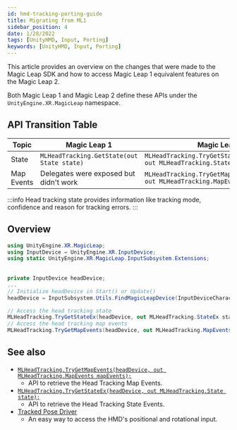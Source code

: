 ```yaml
---
id: hmd-tracking-porting-guide
title: Migrating from ML1
sidebar_position: 4
date: 1/28/2022
tags: [UnityHMD, Input, Porting]
keywords: [UnityHMD, Input, Porting]
---
```


This article provides an overview on the changes that were made to the Magic Leap SDK and how to access Magic Leap 1 equivalent features on the Magic Leap 2.

Both Magic Leap 1 and Magic Leap 2 define these APIs under the `UnityEngine.XR.MagicLeap` namespace.

## API Transition Table

|Topic | Magic Leap 1 | Magic Leap 2|
|---------------| --------------  | --------------|
|State |`MLHeadTracking.GetState(out State state)`|`MLHeadTracking.TryGetStateEx(headDevice, out MLHeadTracking.State state);`|
|Map Events |Delegates were exposed but didn't work|`MLHeadTracking.TryGetMapEvents(headDevice, out MLHeadTracking.MapEvents mapEvents);`|

:::info
Head tracking state provides information like tracking mode, confidence and reason for tracking errors.
:::

## Overview

```csharp
using UnityEngine.XR.MagicLeap;
using InputDevice = UnityEngine.XR.InputDevice;
using static UnityEngine.XR.MagicLeap.InputSubsystem.Extensions;
 
 
private InputDevice headDevice;
...
// Initialize headDevice in Start() or Update()
headDevice = InputSubsystem.Utils.FindMagicLeapDevice(InputDeviceCharacteristics.HeadMounted | InputDeviceCharacteristics.TrackedDevice);

// Access the head tracking state
MLHeadTracking.TryGetStateEx(headDevice, out MLHeadTracking.StateEx state);
// Access the head tracking map events
MLHeadTracking.TryGetMapEvents(headDevice, out MLHeadTracking.MapEvents mapEvents);
```

## See also

- [`MLHeadTracking.TryGetMapEvents(headDevice, out MLHeadTracking.MapEvents mapEvents);`](/versioned_docs/version-31-Aug-2023/unity-api/api/UnityEngine.XR.MagicLeap/InputSubsystem/Extensions/MLHeadTracking/UnityEngine.XR.MagicLeap.InputSubsystem.Extensions.MLHeadTracking.md)
  - API to retrieve the Head Tracking Map Events.
- [`MLHeadTracking.TryGetStateEx(headDevice, out MLHeadTracking.State state);`](/versioned_docs/version-31-Aug-2023/unity-api/api/UnityEngine.XR.MagicLeap/InputSubsystem/Extensions/MLHeadTracking/UnityEngine.XR.MagicLeap.InputSubsystem.Extensions.MLHeadTracking.md)
  - API to retrieve the Head Tracking State Events.
- [Tracked Pose Driver](/versioned_docs/version-31-Aug-2023/guides/unity/input/head-tracking/tracked-pose-driver-hmd.md)
  - An easy way to access the HMD's positional and rotational input.


